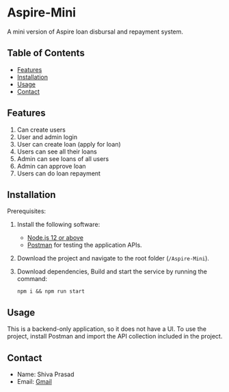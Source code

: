 # Aspire-Mini

A mini version of Aspire loan disbursal and repayment system.

## Table of Contents

- [Features](#features)
- [Installation](#installation)
- [Usage](#usage)
- [Contact](#contact)

## Features

1. Can create users
2. User and admin login
3. User can create loan (apply for loan)
4. Users can see all their loans
5. Admin can see loans of all users
6. Admin can approve loan
7. Users can do loan repayment

## Installation

Prerequisites:
1. Install the following software:
   - [Node.js 12 or above](https://nodejs.org/en)
   - [Postman](https://www.postman.com/downloads/) for testing the application APIs.

2. Download the project and navigate to the root folder (`/Aspire-Mini`).

3. Download dependencies, Build and start the service by running the command:
   ```
   npm i && npm run start
   ```

## Usage

This is a backend-only application, so it does not have a UI. To use the project, install Postman and import the API collection included in the project.


## Contact

- Name: Shiva Prasad
- Email: [Gmail](mailto:shivap483@gmail.com)
